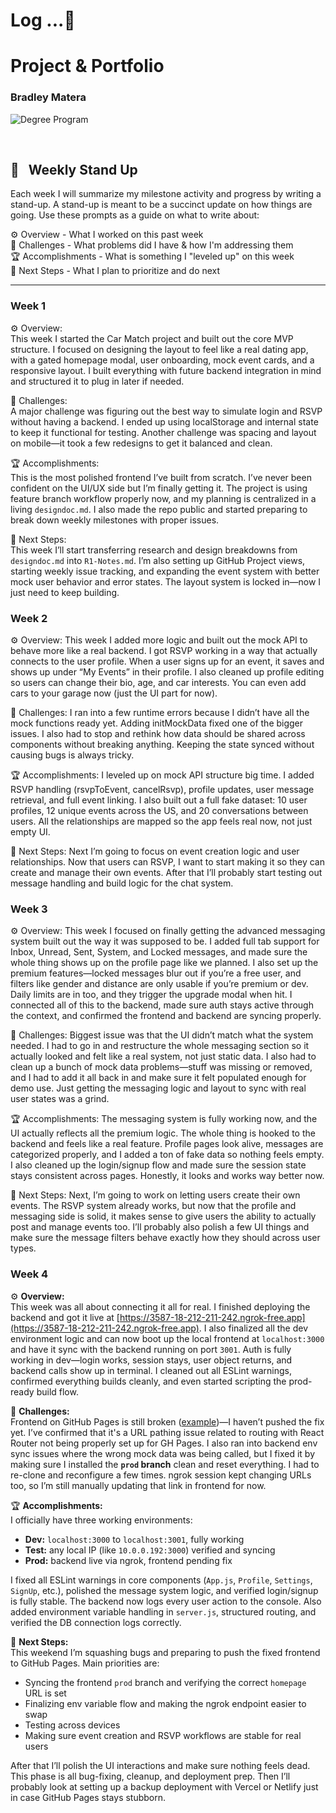 # Log ...🚀 

# Project & Portfolio  
### Bradley Matera  

![Degree Program](https://img.shields.io/badge/degree-web%20development-blue.svg)&nbsp;  

<br>

## 📢 &nbsp; Weekly Stand Up

Each week I will summarize my milestone activity and progress by writing a stand-up. A stand-up is meant to be a succinct update on how things are going. Use these prompts as a guide on what to write about:

⚙️ Overview - What I worked on this past week  
🌵 Challenges - What problems did I have & how I'm addressing them  
🏆 Accomplishments - What is something I "leveled up" on this week  
🔮 Next Steps - What I plan to prioritize and do next
_______

### Week 1

⚙️ Overview:  
This week I started the Car Match project and built out the core MVP structure. I focused on designing the layout to feel like a real dating app, with a gated homepage modal, user onboarding, mock event cards, and a responsive layout. I built everything with future backend integration in mind and structured it to plug in later if needed.  

🌵 Challenges:  
A major challenge was figuring out the best way to simulate login and RSVP without having a backend. I ended up using localStorage and internal state to keep it functional for testing. Another challenge was spacing and layout on mobile—it took a few redesigns to get it balanced and clean.  

🏆 Accomplishments:  
This is the most polished frontend I’ve built from scratch. I’ve never been confident on the UI/UX side but I’m finally getting it. The project is using feature branch workflow properly now, and my planning is centralized in a living `designdoc.md`. I also made the repo public and started preparing to break down weekly milestones with proper issues.  

🔮 Next Steps:  
This week I’ll start transferring research and design breakdowns from `designdoc.md` into `R1-Notes.md`. I’m also setting up GitHub Project views, starting weekly issue tracking, and expanding the event system with better mock user behavior and error states. The layout system is locked in—now I just need to keep building.

### Week 2

⚙️ Overview:
This week I added more logic and built out the mock API to behave more like a real backend. I got RSVP working in a way that actually connects to the user profile. When a user signs up for an event, it saves and shows up under “My Events” in their profile. I also cleaned up profile editing so users can change their bio, age, and car interests. You can even add cars to your garage now (just the UI part for now).

🌵 Challenges:
I ran into a few runtime errors because I didn’t have all the mock functions ready yet. Adding initMockData fixed one of the bigger issues. I also had to stop and rethink how data should be shared across components without breaking anything. Keeping the state synced without causing bugs is always tricky.

🏆 Accomplishments:
I leveled up on mock API structure big time. I added RSVP handling (rsvpToEvent, cancelRsvp), profile updates, user message retrieval, and full event linking. I also built out a full fake dataset: 10 user profiles, 12 unique events across the US, and 20 conversations between users. All the relationships are mapped so the app feels real now, not just empty UI.

🔮 Next Steps:
Next I’m going to focus on event creation logic and user relationships. Now that users can RSVP, I want to start making it so they can create and manage their own events. After that I’ll probably start testing out message handling and build logic for the chat system.

### Week 3

⚙️ Overview:
This week I focused on finally getting the advanced messaging system built out the way it was supposed to be. I added full tab support for Inbox, Unread, Sent, System, and Locked messages, and made sure the whole thing shows up on the profile page like we planned. I also set up the premium features—locked messages blur out if you’re a free user, and filters like gender and distance are only usable if you’re premium or dev. Daily limits are in too, and they trigger the upgrade modal when hit. I connected all of this to the backend, made sure auth stays active through the context, and confirmed the frontend and backend are syncing properly.

🌵 Challenges:
Biggest issue was that the UI didn’t match what the system needed. I had to go in and restructure the whole messaging section so it actually looked and felt like a real system, not just static data. I also had to clean up a bunch of mock data problems—stuff was missing or removed, and I had to add it all back in and make sure it felt populated enough for demo use. Just getting the messaging logic and layout to sync with real user states was a grind.

🏆 Accomplishments:
The messaging system is fully working now, and the UI actually reflects all the premium logic. The whole thing is hooked to the backend and feels like a real feature. Profile pages look alive, messages are categorized properly, and I added a ton of fake data so nothing feels empty. I also cleaned up the login/signup flow and made sure the session state stays consistent across pages. Honestly, it looks and works way better now.

🔮 Next Steps:
Next, I’m going to work on letting users create their own events. The RSVP system already works, but now that the profile and messaging side is solid, it makes sense to give users the ability to actually post and manage events too. I’ll probably also polish a few UI things and make sure the message filters behave exactly how they should across user types.

### Week 4

⚙️ **Overview:**  
This week was all about connecting it all for real. I finished deploying the backend and got it live at [https://3587-18-212-211-242.ngrok-free.app](https://3587-18-212-211-242.ngrok-free.app). I also finalized all the dev environment logic and can now boot up the local frontend at `localhost:3000` and have it sync with the backend running on port `3001`. Auth is fully working in dev—login works, session stays, user object returns, and backend calls show up in terminal. I cleaned out all ESLint warnings, confirmed everything builds cleanly, and even started scripting the prod-ready build flow.

🌵 **Challenges:**  
Frontend on GitHub Pages is still broken ([example](https://bradleymatera.github.io/car-match/login))—I haven’t pushed the fix yet. I’ve confirmed that it's a URL pathing issue related to routing with React Router not being properly set up for GH Pages. I also ran into backend env sync issues where the wrong mock data was being called, but I fixed it by making sure I installed the **`prod` branch** clean and reset everything. I had to re-clone and reconfigure a few times. ngrok session kept changing URLs too, so I’m still manually updating that link in frontend for now.

🏆 **Accomplishments:**  
I officially have three working environments:  
- **Dev:** `localhost:3000` to `localhost:3001`, fully working  
- **Test:** any local IP (like `10.0.0.192:3000`) verified and syncing  
- **Prod:** backend live via ngrok, frontend pending fix

I fixed all ESLint warnings in core components (`App.js`, `Profile`, `Settings`, `SignUp`, etc.), polished the message system logic, and verified login/signup is fully stable. The backend now logs every user action to the console. Also added environment variable handling in `server.js`, structured routing, and verified the DB connection logs correctly.

🔮 **Next Steps:**  
This weekend I’m squashing bugs and preparing to push the fixed frontend to GitHub Pages. Main priorities are:
- Syncing the frontend `prod` branch and verifying the correct `homepage` URL is set
- Finalizing env variable flow and making the ngrok endpoint easier to swap
- Testing across devices
- Making sure event creation and RSVP workflows are stable for real users

After that I’ll polish the UI interactions and make sure nothing feels dead. This phase is all bug-fixing, cleanup, and deployment prep. Then I’ll probably look at setting up a backup deployment with Vercel or Netlify just in case GitHub Pages stays stubborn.

<br>